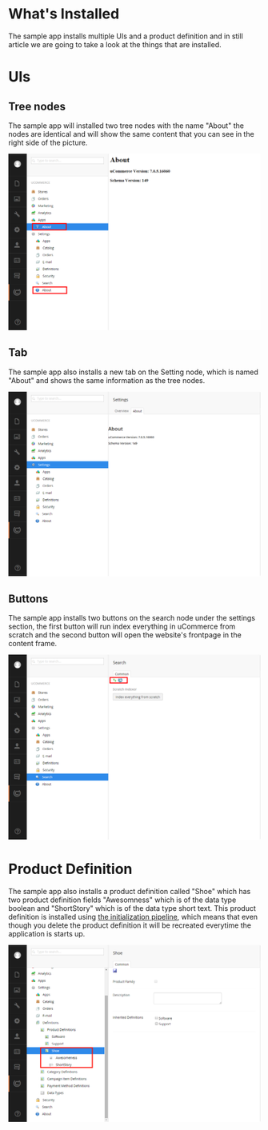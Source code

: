 ﻿# What's Installed

The sample app installs multiple UIs and a product definition and in still article we are going to take a look at the things that are installed.

# UIs

## Tree nodes

The sample app will installed two tree nodes with the name "About" the nodes are identical and will show the same content that you can see in the right side of the picture.

![image](images/what-is-installed-1.png)

## Tab

The sample app also installs a new tab on the Setting node, which is named "About" and shows the same information as the tree nodes.

![image](images/what-is-installed-2.png)

## Buttons

The sample app installs two buttons on the search node under the settings section, the first button will run index everything in uCommerce from scratch and the second button will open the website's frontpage in the content frame.

![image](images/what-is-installed-3.png)

# Product Definition

The sample app also installs a product definition called "Shoe" which has two product definition fields "Awesomness" which is of the data type boolean and "ShortStory" which is of the data type short text.
This product definition is installed using [the initialization pipeline][1], which means that even though you delete the product definition it will be recreated everytime the application is starts up.

![image](images/what-is-installed-4.png)

[1]: http://docs.ucommerce.net/ucommerce/v7.0/extending-ucommerce/Initialize-pipeline.html